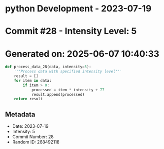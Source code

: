 ﻿# python Development - 2023-07-19
# Commit #28 - Intensity Level: 5
# Generated on: 2025-06-07 10:40:33
```python
def process_data_28(data, intensity=5):
    '''Process data with specified intensity level'''
    result = []
    for item in data:
        if item > 0:
            processed = item * intensity + 77
            result.append(processed)
    return result
```
## Metadata
- Date: 2023-07-19
- Intensity: 5
- Commit Number: 28
- Random ID: 268492118
